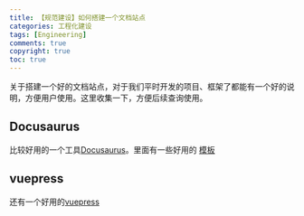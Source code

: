 ```yaml
---
title: 【规范建设】如何搭建一个文档站点
categories: 工程化建设
tags: [Engineering]
comments: true
copyright: true
toc: true
---
```


关于搭建一个好的文档站点，对于我们平时开发的项目、框架了都能有一个好的说明，方便用户使用。这里收集一下，方便后续查询使用。
## Docusaurus
比较好用的一个工具[Docusaurus](https://docusaurus.io/)。里面有一些好用的 [模板](https://docusaurus.io/showcase)

## vuepress
还有一个好用的[vuepress](https://vuepress.vuejs.org/zh/)